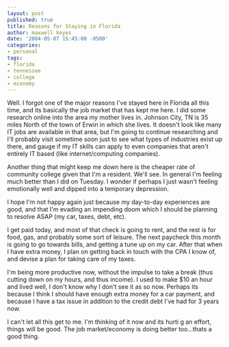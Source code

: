 ```yaml
---
layout: post
published: true
title: Reasons for Staying in Florida
author: maxwell keyes
date: '2004-05-07 15:45:00 -0500'
categories:
- personal
tags:
- florida
- tennessee
- college
- economy
---
```


Well. I forgot one of the major reasons I've stayed here in Florida all this
time, and its basically the job market that has kept me here. I did some
research online into the area my mother lives in. Johnson City, TN is 35 miles
North of the town of Erwin in which she lives. It doesn't look like many IT jobs
are available in that area, but I'm going to continue researching and I'll
probably visit sometime soon just to see what types of industries exist up
there, and gauge if my IT skills can apply to even companies that aren't
entirely IT based (like internet/computing companies).

Another thing that might keep me down here is the cheaper rate of community
college given that I'm a resident. We'll see. In general I'm feeling much better
than I did on Tuesday. I wonder if perhaps I just wasn't feeling emotionally
well and dipped into a temporary depression.

I hope I'm not happy again just because my day-to-day experiences are good, and
that I'm evading an impending doom which I should be planning to resolve ASAP
(my car, taxes, debt, etc).

I get paid today, and most of that check is going to rent, and the rest is for
food, gas, and probably some sort of leisure. The next paycheck this month is
going to go towards bills, and getting a tune up on my car. After that when I
have extra money, I plan on getting back in touch with the CPA I know of, and
devise a plan for taking care of my taxes.

I'm being more productive now, without the impulse to take a break (thus cutting
down on my hours, and thus income). I used to make $10 an hour and lived well, I
don't know why I don't see it as so now. Perhaps its because I think I should
have enough extra money for a car payment, and because I have a tax issue in
addition to the credit debt I've had for 3 years now.

I can't let all this get to me. I'm thinking of it now and its hurti g an
effort, things will be good. The job market/economy is doing better too...thats
a good thing.
